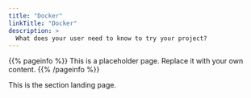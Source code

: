 ```yaml
---
title: "Docker"
linkTitle: "Docker"
description: >
  What does your user need to know to try your project?
---
```

{{% pageinfo %}}
This is a placeholder page. Replace it with your own content.
{{% /pageinfo %}}


This is the section landing page.

